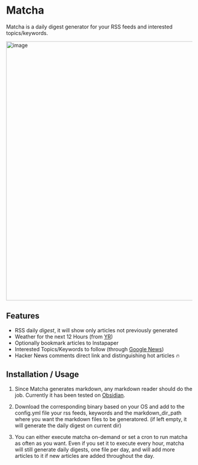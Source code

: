 # Matcha
Matcha is a daily digest generator for your RSS feeds and interested topics/keywords.  

<img width="700" alt="image" src="https://user-images.githubusercontent.com/3144671/206862015-9a325a14-cd8b-4ac3-97bc-55c81008c0df.png">

## Features
 - RSS daily *digest*, it will show only articles not previously generated
 - Weather for the next 12 Hours (from [YR](https://www.yr.no/))
 - Optionally bookmark articles to Instapaper
 - Interested Topics/Keywords to follow (through [Google News](https://news.google.com/))
 - Hacker News comments direct link and distinguishing hot articles 🔥

 
## Installation / Usage
1. Since Matcha generates markdown, any markdown reader should do the job. Currently it has been tested on [Obsidian](https://obsidian.md/).
2. Download the corresponding binary based on your OS and add to the config.yml file your rss feeds, keywords and the markdown_dir_path where you want the markdown files to be generatored. (if left empty, it will generate the daily digest on current dir)

3. You can either execute matcha on-demand or set a cron to run matcha as often as you want. Even if you set it to execute every hour, matcha will still generate daily digests, one file per day, and will add more articles to it if new articles are added throughout the day. 
